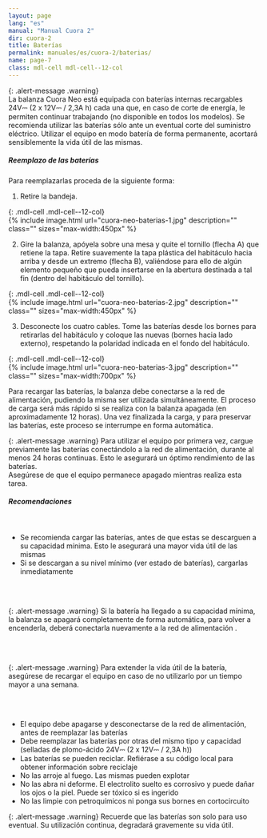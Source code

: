 ```yaml
---
layout: page
lang: "es"
manual: "Manual Cuora 2"
dir: cuora-2
title: Baterías
permalink: manuales/es/cuora-2/baterias/
name: page-7
class: mdl-cell mdl-cell--12-col
---
```

{: .alert-message .warning}  
La balanza Cuora Neo está equipada con baterías internas recargables 24V⎓ (2 x 12V⎓ / 2,3A h) cada una que, en caso de corte de energía, le permiten continuar trabajando (no disponible en todos los modelos).
Se recomienda utilizar las baterías sólo ante un eventual corte del suministro eléctrico.
Utilizar el equipo en modo batería de forma permanente, acortará sensiblemente la vida útil de las mismas.

##### Reemplazo de las baterías
Para reemplazarlas proceda de la siguiente forma:

1. Retire la bandeja.

{: .mdl-cell .mdl-cell--12-col}  
{% include image.html url="cuora-neo-baterias-1.jpg" description="" class=""  sizes="max-width:450px" %}

2. Gire la balanza, apóyela sobre una mesa y quite el tornillo (flecha A) que retiene la tapa. Retire suavemente la tapa plástica del habitáculo hacia arriba y desde un extremo (flecha B), valiéndose para ello de algún elemento pequeño que pueda insertarse en la abertura destinada a tal fin (dentro del habitáculo del tornillo).

{: .mdl-cell .mdl-cell--12-col}  
{% include image.html url="cuora-neo-baterias-2.jpg" description="" class=""  sizes="max-width:450px" %}

3. Desconecte los cuatro cables. Tome las baterías desde los bornes para retirarlas del habitáculo y coloque las nuevas (bornes hacia lado externo), respetando la polaridad indicada en el fondo del habitáculo.

{: .mdl-cell .mdl-cell--12-col}  
{% include image.html url="cuora-neo-baterias-3.jpg" description="" class="" sizes="max-width:700px" %}

Para recargar las baterías, la balanza debe conectarse a la red de alimentación, pudiendo la misma ser utilizada simultáneamente. El proceso de carga será más rápido si se realiza con la balanza apagada (en aproximadamente 12 horas). Una vez finalizada la carga, y para preservar las baterías, este proceso se interrumpe en forma automática.


{: .alert-message .warning}
Para utilizar el equipo por primera vez, cargue previamente las baterías conectándolo a la red de alimentación, durante al menos 24 horas continuas. Esto le asegurará un óptimo rendimiento de las baterías.    
Asegúrese de que el equipo permanece apagado mientras realiza esta tarea.

##### Recomendaciones

<br>

- Se recomienda cargar las baterías, antes de que estas se descarguen a su capacidad mínima. Esto le asegurará una mayor vida útil de las mismas
- Si se descargan a su nivel mínimo (ver estado de baterías), cargarlas inmediatamente

<br>
<br>

{: .alert-message .warning}
Si la batería ha llegado a su capacidad mínima, la balanza se apagará completamente de forma automática, para volver a encenderla, deberá conectarla nuevamente a la red de alimentación .

<br>
<br>

{: .alert-message .warning}
Para extender la vida útil de la batería, asegúrese de recargar el equipo en caso de no utilizarlo por  un tiempo  mayor  a una  semana.  

<br>
<br>

- El equipo debe apagarse y desconectarse de la red de alimentación,  antes de reemplazar las baterías
- Debe reemplazar las baterías por otras del mismo tipo y capacidad (selladas de plomo-ácido 24V⎓ (2 x 12V⎓ / 2,3A h))
- Las baterías se pueden reciclar. Refiérase a su código local para obtener información sobre reciclaje
- No las arroje al fuego. Las mismas pueden explotar
- No las abra ni deforme.  El electrolito suelto es corrosivo y puede dañar los ojos o la piel. Puede ser tóxico si es ingerido
- No las limpie con petroquímicos ni ponga sus  bornes en cortocircuito


{: .alert-message .warning}
Recuerde que las baterías son solo para uso eventual. Su utilización continua, degradará gravemente su vida útil.
